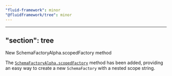 ```yaml
---
"fluid-framework": minor
"@fluidframework/tree": minor
---
```

---
"section": tree
---

New SchemaFactoryAlpha.scopedFactory method

The [`SchemaFactoryAlpha.scopedFactory`](https://fluidframework.com/docs/api/fluid-framework/schemafactoryalpha-class)
method has been added, providing an easy way to create a new `SchemaFactory` with a nested scope string.
